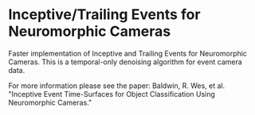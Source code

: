 # Inceptive/Trailing Events for Neuromorphic Cameras
Faster implementation of Inceptive and Trailing Events for Neuromorphic Cameras. This is a temporal-only denoising algorithm for event camera data.

For more information please see the paper: Baldwin, R. Wes, et al. "Inceptive Event Time-Surfaces for Object Classification Using Neuromorphic Cameras."
